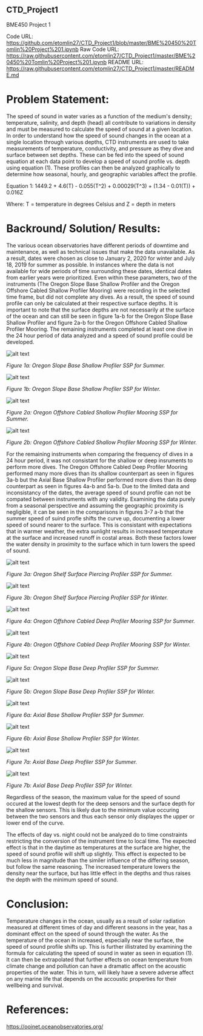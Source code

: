 ## CTD_Project1
BME450 Project 1

Code URL: https://github.com/etomlin27/CTD_Project1/blob/master/BME%20450%20Tomlin%20Project%201.ipynb
Raw Code URL: https://raw.githubusercontent.com/etomlin27/CTD_Project1/master/BME%20450%20Tomlin%20Project%201.ipynb
README URL: https://raw.githubusercontent.com/etomlin27/CTD_Project1/master/README.md

# Problem Statement:

The speed of sound in water varies as a function of the medium's density; temperature, salinity, and depth (head) all contribute to variations in density and must be measured to calculate the speed of sound at a given location. In order to understand how the speed of sound changes in the ocean at a single location through various depths, CTD instruments are used to take measurements of temperature, conductivity, and pressure as they dive and surface between set depths. These can be fed into the speed of sound equation at each data point to develop a speed of sound profile vs. depth using equation (1). These profiles can then be analyzed graphically to determine how seasonal, hourly, and geographic variables affect the profile.

Equation 1:     1449.2 + 4.6(T) - 0.055(T^2) + 0.00029(T^3) + (1.34 - 0.01(T)) + 0.016Z

Where: T = temperature in degrees Celsius and Z = depth in meters
  
# Backround/ Solution/ Results:

The various ocean observatories have different periods of downtime and maintenance, as well as technical issues that make the data unavailable. As a result, dates were chosen as close to January 2, 2020 for winter and July 18, 2019 for summer as possible. In instances where the data is not available for wide periods of time surrounding these dates, identical dates from earlier years were prioritized. Even within these parameters, two of the instruments (The Oregon Slope Base Shallow Profiler and the Oregon Offshore Cabled Shallow Profiler Mooring) were recording in the selected time frame, but did not complete any dives. As a result, the speed of sound profile can only be calculated at their respective surface depths. It is important to note that the surface depths are not necessarily at the surface of the ocean and can still be seen in figure 1a-b for the Oregon Slope Base Shallow Profiler and figure 2a-b for the Oregon Offshore Cabled Shallow Profiler Mooring. The remaining instruments completed at least one dive in the 24 hour period of data analyzed and a speed of sound profile could be developed.

![alt text](https://github.com/etomlin27/CTD_Project1/blob/master/Figure3.png)

*Figure 1a: Oregon Slope Base Shallow Profiler SSP for Summer.*

![alt text](https://github.com/etomlin27/CTD_Project1/blob/master/Figure4.png)

*Figure 1b: Oregon Slope Base Shallow Profiler SSP for Winter.*

![alt text](https://github.com/etomlin27/CTD_Project1/blob/master/Figure7.png)

*Figure 2a: Oregon Offshore Cabled Shallow Profiler Mooring SSP for Summer.*

![alt text](https://github.com/etomlin27/CTD_Project1/blob/master/Figure8.png)

*Figure 2b: Oregon Offshore Cabled Shallow Profiler Mooring SSP for Winter.*

For the remaining instruments when comparing the frequency of dives in a 24 hour period, it was not consistant for the shallow or deep insruments to perform more dives. The Oregon Offshore Cabled Deep Profiler Mooring performed many more dives than its shallow counterpart as seen in figures 3a-b but the Axial Base Shallow Profiler performed more dives than its deep counterpart as seen in figures 4a-b and 5a-b. Due to the limited data and inconsistancy of the dates, the average speed of sound profile can not be compated between instruments with any validity. Examining the data purely from a seasonal perspective and assuming the geographic proximity is negligible, it can be seen in the comparisons in figures 3-7 a-b that the summer speed of suind profle shifts the curve up, documenting a lower speed of sound nearer to the surface. This is consistant with expectations that in warmer weather, the extra sunlight results in increased temperature at the surface and increased runoff in costal areas. Both these factors lower the water density in proximity to the surface which in turn lowers the speed of sound.

![alt text](https://github.com/etomlin27/CTD_Project1/blob/master/Figure1.png)

*Figure 3a: Oregon Shelf Surface Piercing Profiler SSP for Summer.*

![alt text](https://github.com/etomlin27/CTD_Project1/blob/master/Figure2.png)

*Figure 3b: Oregon Shelf Surface Piercing Profiler SSP for Winter.*

![alt text](https://github.com/etomlin27/CTD_Project1/blob/master/Figure5.png)

*Figure 4a: Oregon Offshore Cabled Deep Profiler Mooring SSP for Summer.*

![alt text](https://github.com/etomlin27/CTD_Project1/blob/master/Figure6.png)

*Figure 4b: Oregon Offshore Cabled Deep Profiler Mooring SSP for Winter.*

![alt text](https://github.com/etomlin27/CTD_Project1/blob/master/Figure9.png)

*Figure 5a: Oregon Slope Base Deep Profiler SSP for Summer.*

![alt text](https://github.com/etomlin27/CTD_Project1/blob/master/Figure10.png)

*Figure 5b: Oregon Slope Base Deep Profiler SSP for Winter.*

![alt text](https://github.com/etomlin27/CTD_Project1/blob/master/Figure11.png)

*Figure 6a: Axial Base Shallow Profiler SSP for Summer.*

![alt text](https://github.com/etomlin27/CTD_Project1/blob/master/Figure12.png)

*Figure 6b: Axial Base Shallow Profiler SSP for Winter.*

![alt text](https://github.com/etomlin27/CTD_Project1/blob/master/Figure13.png)

*Figure 7a: Axial Base Deep Profiler SSP for Summer.*

![alt text](https://github.com/etomlin27/CTD_Project1/blob/master/Figure14.png)

*Figure 7b: Axial Base Deep Profiler SSP for Winter.*

Regardless of the season, the maximum value for the speed of sound occured at the lowest depth for the deep sensors and the surface depth for the shallow sensors. This is likely due to the minimum value occuring between the two sensors and thus each sensor only displayes the upper or lower end of the curve. 

The effects of day vs. night could not be analyzed do to time constraints restricting the conversion of the instrument time to local time. The expected effect is that in the daytime as temperatures at the surface are higher, the speed of sound profile will shift up slightly. This effect is expected to be much less in magnitude than the similer influence of the differing season, but follow the same reasoning. The increased temperature lowers the density near the surface, but has little effect in the depths and thus raises the depth with the minimum speed of sound.


# Conclusion:

Temperature changes in the ocean, usually as a result of solar radiation measured at different times of day and different seasons in the year, has a dominant effect on the speed of sound through the water. As the temperature of the ocean in increased, especially near the surface, the speed of sound profile shifts up. This is further illistrated by examining the formula for calculating the speed of sound in water as seen in equation (1). It can then be extrapolated that further effects on ocean temperature from climate change and pollution can have a dramatic affect on the acoustic properties of the water. This in turn, will likely have a severe adverse affect on any marine life that depends on the accoustic properties for their wellbeing and survival.

# References:

https://ooinet.oceanobservatories.org/
